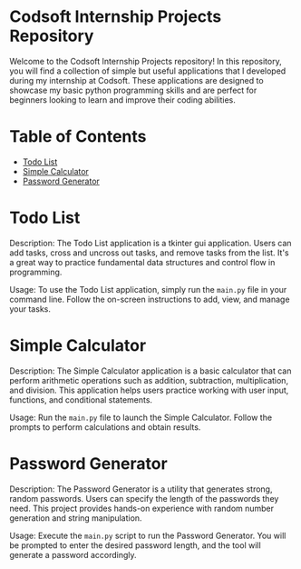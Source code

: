 # Codsoft Internship Projects Repository
Welcome to the Codsoft Internship Projects repository! In this repository, you will find a collection of simple but useful applications that I developed during my internship at Codsoft. These applications are designed to showcase my basic python programming skills and are perfect for beginners looking to learn and improve their coding abilities.

# Table of Contents
* [Todo List](Todo_List)
* [Simple Calculator](simple_calculator)
* [Password Generator](Password-Generator)

# Todo List
Description: The Todo List application is a tkinter gui application. Users can add tasks, cross and uncross out tasks, and remove tasks from the list. It's a great way to practice fundamental data structures and control flow in programming.

Usage: To use the Todo List application, simply run the ```main.py``` file in your command line. Follow the on-screen instructions to add, view, and manage your tasks.

# Simple Calculator
Description: The Simple Calculator application is a basic calculator that can perform arithmetic operations such as addition, subtraction, multiplication, and division. This application helps users practice working with user input, functions, and conditional statements.

Usage: Run the ``main.py`` file to launch the Simple Calculator. Follow the prompts to perform calculations and obtain results.

# Password Generator
Description: The Password Generator is a utility that generates strong, random passwords. Users can specify the length of the passwords they need. This project provides hands-on experience with random number generation and string manipulation.

Usage: Execute the ``main.py`` script to run the Password Generator. You will be prompted to enter the desired password length, and the tool will generate a password accordingly.
